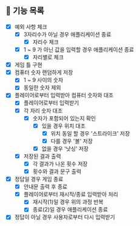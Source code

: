 ## 📃 기능 목록
- [x] 예외 사항 체크
  - [x] 3자리수가 아닐 경우 애플리케이션 종료
    - [x] 자리수 체크
  - [x] 1 ~ 9 가 아닌 값을 입력할 경우 애플리케이션 종료
      - [x] 자리별로 체크
    
- [x] 게임 틀 구현
- [x] 컴퓨터 숫자 랜덤하게 저장
  - [x] 1 ~ 9 사이의 숫자
  - [x] 동일한 숫자 제외

- [x] 플레이어로부터 입력받아 컴퓨터 숫자와 대조
  - [x] 플레이어로부터 입력받기
  - [x] 각 자리 숫자 대조
    - [x] 숫자가 포함되어 있는지 확인
      - [x] 있을 경우 위치 대조
        - [x] 위치 동일 할 경우 '스트라이크' 저장
        - [x] 다를 경우 '볼' 저장
      - [x] 없을 경우 '낫싱' 저장
  - [x] 저장된 결과 출력
    - [x] 각 결과가 나온 횟수 저장
    - [x] 횟수와 결과 문구 출력
  
- [x] 정답일 경우 게임 종료
  - [x] 안내문 출력 후 종료
  - [x] 플레이어로부터 재시작/종료 입력받아 처리
    - [x] 재시작(1)일 경우 위의 과정 반복 
    - [x] 종료(2)일 경우 애플리케이션 종료

- [x] 정답이 아닐 경우 사용자로부터 다시 입력받기